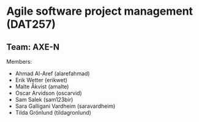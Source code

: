 # Agile software project management (DAT257)
## Team: AXE-N
Members:
* Ahmad Al-Aref (alarefahmad)
* Erik Wetter (erikwet)
* Malte Åkvist (amalte)
* Oscar Arvidson (oscarvid)
* Sam Salek (sam123bir)
* Sara Galligani Vardheim (saravardheim)
* Tilda Grönlund (tildagronlund)

